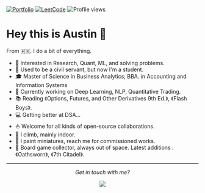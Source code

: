 
[![Portfolio](https://img.shields.io/badge/Portfolio-Visit-brightgreen?style=flat-square)](https://github.com/austinmyc/)
[![LeetCode](https://img.shields.io/badge/LeetCode-Profile-orange?style=flat-square&logo=leetcode)](https://leetcode.com/austinmyc/)
![Profile views](https://komarev.com/ghpvc/?username=DevOgabek&color=lightgrey)

# Hey this is Austin 👋

From 🇭🇰. I do a bit of everything.   

* 🧐   Interested in Research, Quant, ML, and solving problems.
* 💼   Used to be a civil servant, but now I'm a student.
* 🎓   Master of Science in Business Analytics; BBA. in Accounting and Information Systems
* 🌱   Currently working on Deep Learning, NLP, Quantitative Trading.
* 📚   Reading 《Options, Futures, and Other Derivatives 9th Ed.》, 《Flash Boys》.
* 💻   Getting better at DSA... 
* ⛵   Welcome for all kinds of open-source collaborations.
* 🧗   I climb, mainly indoor.
* 🎨   I paint miniatures, reach me for commissioned works.
* 🎲   Board game collector, always out of space. Latest additions :《Oathsworn》, 《7th Citadel》.
<hr>
<p align="center">
  <i>Get in touch with me?</i>
<p align="center">
<a href= "https://www.linkedin.com/in/austin-cheung-624ab9167/"><img src="https://img.icons8.com/material-outlined/30/000000/linkedin.png"/></a>
